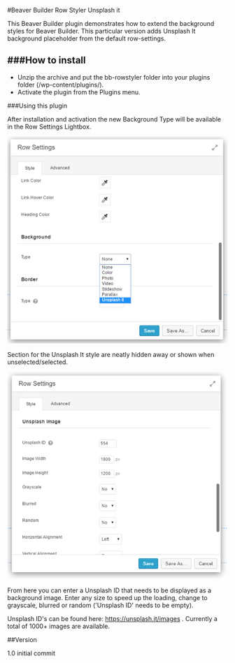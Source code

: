 #Beaver Builder Row Styler Unsplash it

This  Beaver Builder plugin demonstrates how to extend the background styles for Beaver Builder. This particular version adds Unsplash It background placeholder from the default row-settings.

###How to install
------

 - Unzip the archive and put the bb-rowstyler folder into your plugins folder (/wp-content/plugins/).
 - Activate the plugin from the Plugins menu.

###Using this plugin

After installation and activation the new Background Type will be available in the Row Settings Lightbox.

![Added Row Settings style Unsplash It](https://raw.githubusercontent.com/badabingbreda/bb-rowstyler/master/row_settings.jpg)

Section for the Unsplash It style are neatly hidden away or shown when unselected/selected.

![Unsplash It Section](https://raw.githubusercontent.com/badabingbreda/bb-rowstyler/master/unsplash_section.jpg)

From here you can enter a Unsplash ID that needs to be displayed as a background image. Enter any size to speed up the loading, change to grayscale, blurred or random ('Unsplash ID' needs to be empty).

Unsplash ID's can be found here: https://unsplash.it/images . Currently a total of 1000+ images are available.

##Version

1.0	initial commit
